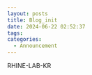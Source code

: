 ```yaml
---
layout: posts
title: Blog_init
date: 2024-06-22 02:52:37
tags: 
categories:
  - Announcement
---
```

RHINE-LAB-KR